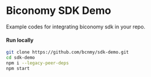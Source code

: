 # Biconomy SDK Demo

Example codes for integrating biconomy sdk in your repo.

#### Run locally

```bash
git clone https://github.com/bcnmy/sdk-demo.git
cd sdk-demo
npm i --legacy-peer-deps
npm start
```
